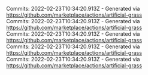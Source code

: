 Commits: 2022-02-23T10:34:20.913Z - Generated via https://github.com/marketplace/actions/artificial-grass
<br>
Commits: 2022-02-23T10:34:20.913Z - Generated via https://github.com/marketplace/actions/artificial-grass
<br>
Commits: 2022-02-23T10:34:20.913Z - Generated via https://github.com/marketplace/actions/artificial-grass
<br>
Commits: 2022-02-23T10:34:20.913Z - Generated via https://github.com/marketplace/actions/artificial-grass
<br>
Commits: 2022-02-23T10:34:20.913Z - Generated via https://github.com/marketplace/actions/artificial-grass
<br>
